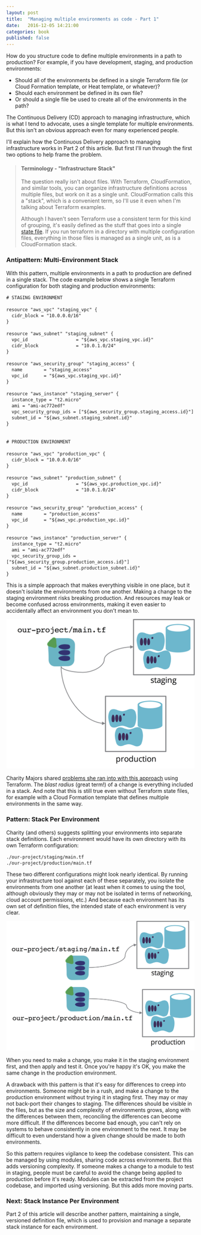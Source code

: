 ```yaml
---
layout: post
title:  "Managing multiple environments as code - Part 1"
date:   2016-12-05 14:21:00
categories: book
published: false
---
```


How do you structure code to define multiple environments in a path to production? For example, if you have development, staging, and production environments:

- Should all of the environments be defined in a single Terraform file (or Cloud Formation template, or Heat template, or whatever)?
- Should each environment be defined in its own file?
- Or should a single file be used to create all of the environments in the path?

The Continuous Delivery (CD) approach to managing infrastructure, which is what I tend to advocate, uses a single template for multiple environments. But this isn't an obvious approach even for many experienced people.

I'll explain how the Continuous Delivery approach to managing infrastructure works in Part 2 of this article. But first I'll run through the first two options to help frame the problem.


> #### Terminology - "Infrastructure Stack"
>
> The question really isn't about files. With Terraform, CloudFormation, and similar tools, you can organize infrastructure definitions across multiple files, but work on it as a single unit. CloudFormation calls this a "stack", which is a convenient term, so I'll use it even when I'm talking about Terraform examples.
>
> Although I haven't seen Terraform use a consistent term for this kind of grouping, it's easily defined as the stuff that goes into a single [state file](https://www.terraform.io/docs/state/). If you run terraform in a directory with multiple configuration files, everything in those files is managed as a single unit, as is a CloudFormation stack.


### Antipattern: Multi-Environment Stack

With this pattern, multiple environments in a path to production are defined in a single stack. The code example below shows a single Terraform configuration for both staging and production environments:


    # STAGING ENVIRONMENT

    resource "aws_vpc" "staging_vpc" {
      cidr_block = "10.0.0.0/16"
    }

    resource "aws_subnet" "staging_subnet" {
      vpc_id                  = "${aws_vpc.staging_vpc.id}"
      cidr_block              = "10.0.1.0/24"
    }

    resource "aws_security_group" "staging_access" {
      name        = "staging_access"
      vpc_id      = "${aws_vpc.staging_vpc.id}"
    }

    resource "aws_instance" "staging_server" {
      instance_type = "t2.micro"
      ami = "ami-ac772edf"
      vpc_security_group_ids = ["${aws_security_group.staging_access.id}"]
      subnet_id = "${aws_subnet.staging_subnet.id}"
    }


    # PRODUCTION ENVIRONMENT

    resource "aws_vpc" "production_vpc" {
      cidr_block = "10.0.0.0/16"
    }

    resource "aws_subnet" "production_subnet" {
      vpc_id                  = "${aws_vpc.production_vpc.id}"
      cidr_block              = "10.0.1.0/24"
    }

    resource "aws_security_group" "production_access" {
      name        = "production_access"
      vpc_id      = "${aws_vpc.production_vpc.id}"
    }

    resource "aws_instance" "production_server" {
      instance_type = "t2.micro"
      ami = "ami-ac772edf"
      vpc_security_group_ids = ["${aws_security_group.production_access.id}"]
      subnet_id = "${aws_subnet.production_subnet.id}"
    }


This is a simple approach that makes everything visible in one place, but it doesn't isolate the environments from one another. Making a change to the staging environment risks breaking production. And resources may leak or become confused across environments, making it even easier to accidentally affect an environment you don't mean to.


![Depiction of a single file defining multiple environments](/images/multiple-environments-multi-env-per-stack.png)


Charity Majors shared [problems she ran into with this approach](https://charity.wtf/2016/03/30/terraform-vpc-and-why-you-want-a-tfstate-file-per-env/) using Terraform. The _blast radius_ (great term!) of a change is everything included in a stack. And note that this is still true even without Terraform state files, for example with a Cloud Formation template that defines multiple environments in the same way.


### Pattern: Stack Per Environment

Charity (and others) suggests splitting your environments into separate stack definitions. Each environment would have its own directory with its own Terraform configuration:

    ./our-project/staging/main.tf
    ./our-project/production/main.tf

These two different configurations might look nearly identical. By running your infrastructure tool against each of these separately, you isolate the environments from one another (at least when it comes to using the tool, although obviously they may or may not be isolated in terms of networking, cloud account permissions, etc.) And because each environment has its own set of definition files, the intended state of each environment is very clear.


![Depiction of two files defining two environments](/images/multiple-environments-separate-stacks.png)


When you need to make a change, you make it in the staging environment first, and then apply and test it. Once you're happy it's OK, you make the same change in the production environment.

A drawback with this pattern is that it's easy for differences to creep into environments. Someone might be in a rush, and make a change to the production environment without trying it in staging first. They may or may not back-port their changes to staging. The differences should be visible in the files, but as the size and complexity of environments grows, along with the differences between them, reconciling the differences can become more difficult. If the differences become bad enough, you can't rely on systems to behave consistently in one environment to the next. It may be difficult to even understand how a given change should be made to both environments.

So this pattern requires vigilance to keep the codebase consistent. This can be managed by using modules, sharing code across environments. But this adds versioning complexity. If someone makes a change to a module to test in staging, people must be careful to avoid the change being applied to production before it's ready. Modules can be extracted from the project codebase, and imported using versioning. But this adds more moving parts.


### Next: Stack Instance Per Environment

Part 2 of this article will describe another pattern, maintaining a single, versioned definition file, which is used to provision and manage a separate stack instance for each environment.


